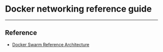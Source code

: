 # Docker networking reference guide

---

## Reference

* [Docker Swarm Reference Architecture](https://success.docker.com/article/networking)
